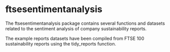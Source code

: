 # ftsesentimentanalysis

The ftsesentimentanalysis package contains several functions and datasets related to the sentiment analysis of company sustainability reports.

The example reports datasets have been compiled from FTSE 100 sustainability reports using the tidy_reports function.
